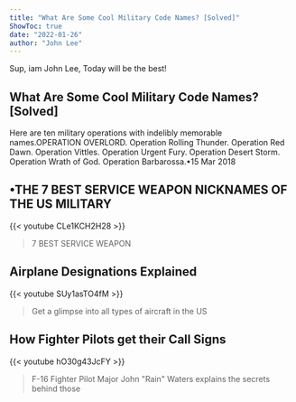 ```yaml
---
title: "What Are Some Cool Military Code Names? [Solved]"
ShowToc: true 
date: "2022-01-26"
author: "John Lee" 
---
```


Sup, iam John Lee, Today will be the best!
## What Are Some Cool Military Code Names? [Solved]
Here are ten military operations with indelibly memorable names.OPERATION OVERLORD. 
 Operation Rolling Thunder. 
 Operation Red Dawn. 
 Operation Vittles. 
 Operation Urgent Fury. 
 Operation Desert Storm. 
 Operation Wrath of God. 
 Operation Barbarossa.•15 Mar 2018

## •THE 7 BEST SERVICE WEAPON NICKNAMES OF THE US MILITARY
{{< youtube CLe1KCH2H28 >}}
>7 BEST SERVICE WEAPON 

## Airplane Designations Explained
{{< youtube SUy1asTO4fM >}}
>Get a glimpse into all types of aircraft in the US 

## How Fighter Pilots get their Call Signs
{{< youtube hO30g43JcFY >}}
>F-16 Fighter Pilot Major John "Rain" Waters explains the secrets behind those 

